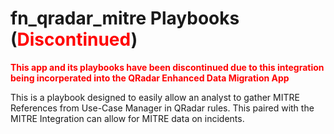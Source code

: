# fn_qradar_mitre Playbooks (<font color=red>Discontinued</font>)

<font color=red>**This app and its playbooks have been discontinued due to this integration being incorperated into the QRadar Enhanced Data Migration App**</font>

This is a playbook designed to easily allow an analyst to gather MITRE References from Use-Case Manager in QRadar rules. This paired with the MITRE Integration can allow for MITRE data on incidents.
